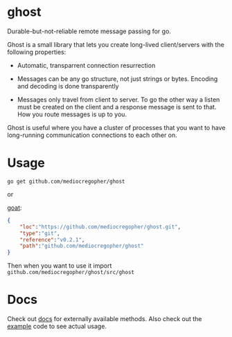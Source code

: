 # ghost

Durable-but-not-reliable remote message passing for go.

Ghost is a small library that lets you create long-lived client/servers with the
following properties:

* Automatic, transparrent connection resurrection

* Messages can be any go structure, not just strings or bytes. Encoding and
  decoding is done transparently

* Messages only travel from client to server. To go the other way a listen
  must be created on the client and a response message is sent to that. How you
  route messages is up to you.

Ghost is useful where you have a cluster of processes that you want to have
long-running communication connections to each other on.

# Usage

`go get github.com/mediocregopher/ghost`

or

[goat][0]:
```json
{
    "loc":"https://github.com/mediocregopher/ghost.git",
    "type":"git",
    "reference":"v0.2.1",
    "path":"github.com/mediocregopher/ghost"
}
```

Then when you want to use it import `github.com/mediocregopher/ghost/src/ghost`

# Docs

Check out [docs][1] for externally available methods.  Also check out the
[example](/example) code to see actual usage.

[0]: http://github.com/mediocregopher/goat
[1]: http://godoc.org/github.com/mediocregopher/ghost
